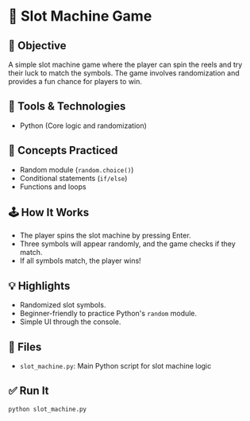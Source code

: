 # 🎰 Slot Machine Game

## 🎯 Objective
A simple slot machine game where the player can spin the reels and try their luck to match the symbols. The game involves randomization and provides a fun chance for players to win.

## 🧰 Tools & Technologies
- Python (Core logic and randomization)

## 🧠 Concepts Practiced
- Random module (`random.choice()`)
- Conditional statements (`if/else`)
- Functions and loops

## 🕹️ How It Works
- The player spins the slot machine by pressing Enter.
- Three symbols will appear randomly, and the game checks if they match.
- If all symbols match, the player wins!

## 💡 Highlights
- Randomized slot symbols.
- Beginner-friendly to practice Python's `random` module.
- Simple UI through the console.

## 📁 Files
- `slot_machine.py`: Main Python script for slot machine logic

## ✅ Run It
```bash
python slot_machine.py
